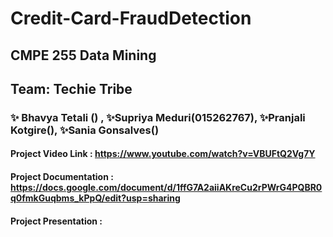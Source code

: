 # Credit-Card-FraudDetection

## CMPE 255 Data Mining
## Team: Techie Tribe
### ✨ Bhavya Tetali () , ✨Supriya Meduri(015262767), ✨Pranjali Kotgire(), ✨Sania Gonsalves()


#### Project Video Link : https://www.youtube.com/watch?v=VBUFtQ2Vg7Y
#### Project Documentation : https://docs.google.com/document/d/1ffG7A2aiiAKreCu2rPWrG4PQBR0q0fmkGuqbms_kPpQ/edit?usp=sharing
#### Project Presentation :
